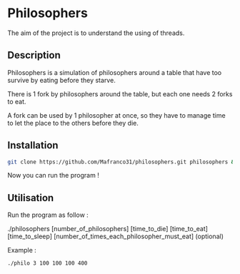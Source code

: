 # Philosophers

The aim of the project is to understand the using of threads.

## Description

Philosophers is a simulation of philosophers around a table that have too survive by eating before they starve.

There is 1 fork by philosophers around the table, but each one needs 2 forks to eat.

A fork can be used by 1 philosopher at once, so they have to manage time to let the place to the others before they die.

## Installation

```bash
git clone https://github.com/Mafranco31/philosophers.git philosophers && cd philosophers && make
```

Now you can run the program !

## Utilisation

Run the program as follow :

./philosophers [number_of_philosophers] [time_to_die] [time_to_eat] [time_to_sleep] [number_of_times_each_philosopher_must_eat] (optional)

Example :

```bash
./philo 3 100 100 100 400
```
